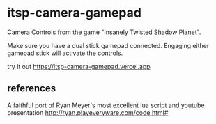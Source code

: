 # itsp-camera-gamepad

Camera Controls from the game "Insanely Twisted Shadow Planet".

Make sure you have a dual stick gamepad connected. Engaging either gamepad stick will activate the controls.

try it out https://itsp-camera-gamepad.vercel.app


## references

A faithful port of Ryan Meyer's most excellent lua script and youtube presentation http://ryan.playeveryware.com/code.html#
